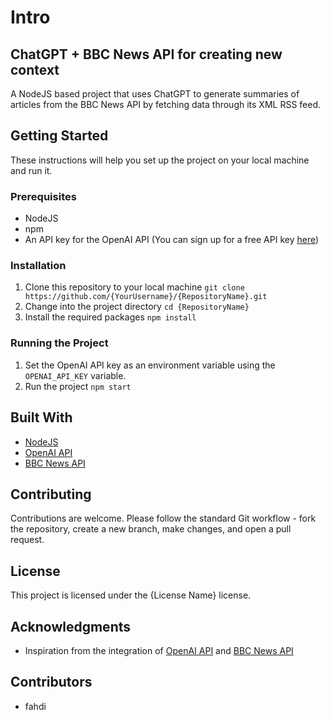 # Intro 

## ChatGPT + BBC News API for creating new context

A NodeJS based project that uses ChatGPT to generate summaries of 
articles from the BBC News API by fetching data through its XML RSS 
feed.

## Getting Started

These instructions will help you set up the project on your local 
machine and run it.

### Prerequisites

- NodeJS
- npm
- An API key for the OpenAI API (You can sign up for a free API key 
[here](https://beta.openai.com/signup))

### Installation

1. Clone this repository to your local machine ``git clone https://github.com/{YourUsername}/{RepositoryName}.git``
2. Change into the project directory ``cd {RepositoryName}``
3. Install the required packages ``npm install``

### Running the Project

1. Set the OpenAI API key as an environment variable using the `OPENAI_API_KEY` variable.
2. Run the project ``npm start``


## Built With

- [NodeJS](https://nodejs.org)
- [OpenAI API](https://beta.openai.com/docs/api-reference/text-completion)
- [BBC News API](http://feeds.bbci.co.uk/news/rss.xml)

## Contributing

Contributions are welcome. Please follow the standard Git workflow - fork the repository, create a new branch, make changes, and open a pull request.

## License

This project is licensed under the {License Name} license.

## Acknowledgments

- Inspiration from the integration of [OpenAI API](https://beta.openai.com/docs/api-reference/text-completion) and [BBC News API](http://feeds.bbci.co.uk/news/rss.xml)


## Contributors 

- fahdi
